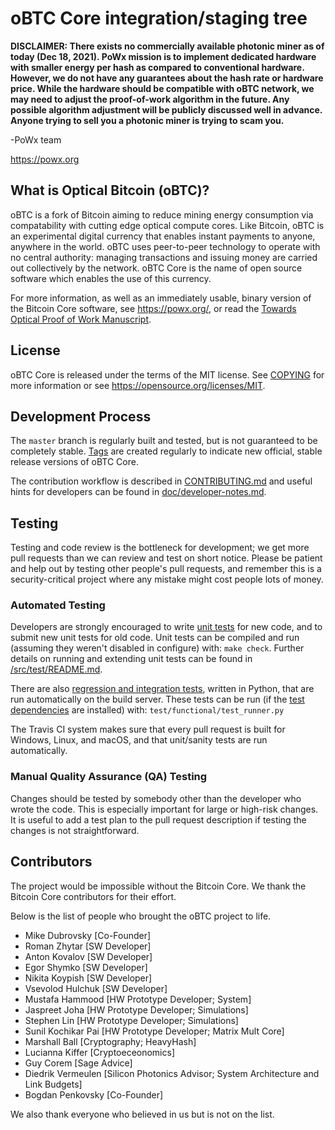 oBTC Core integration/staging tree
=====================================

**DISCLAIMER: There exists no commercially available photonic miner
as of today (Dec 18, 2021). PoWx mission is to implement dedicated hardware
with smaller energy per hash as compared to conventional hardware.
However, we do not have any guarantees about the hash rate or hardware price.
While the hardware should be compatible with oBTC network,
we may need to adjust the proof-of-work algorithm in the future.
Any possible algorithm adjustment will be publicly discussed well in advance.
Anyone trying to sell you a photonic miner is trying to scam you.**

-PoWx team

https://powx.org

What is Optical Bitcoin (oBTC)?
-------------------------------

oBTC is a fork of Bitcoin aiming to reduce mining energy consumption via compatability with cutting edge optical compute cores.  Like
Bitcoin, oBTC is an experimental digital currency that enables instant payments
to anyone, anywhere in the world. oBTC uses peer-to-peer technology to
operate with no central authority: managing transactions and issuing money are
carried out collectively by the network. oBTC Core is the name of open
source software which enables the use of this currency.

For more information, as well as an immediately usable, binary version of
the Bitcoin Core software, see https://powx.org/, or read the
[Towards Optical Proof of Work Manuscript](https://assets.pubpub.org/xi9h9rps/01581688887859.pdf).

License
-------

oBTC Core is released under the terms of the MIT license. See [COPYING](COPYING) for more
information or see https://opensource.org/licenses/MIT.

Development Process
-------------------

The `master` branch is regularly built and tested, but is not guaranteed to be
completely stable. [Tags](https://github.com/bitcoin/bitcoin/tags) are created
regularly to indicate new official, stable release versions of oBTC Core.

The contribution workflow is described in [CONTRIBUTING.md](CONTRIBUTING.md)
and useful hints for developers can be found in [doc/developer-notes.md](doc/developer-notes.md).

Testing
-------

Testing and code review is the bottleneck for development; we get more pull
requests than we can review and test on short notice. Please be patient and help out by testing
other people's pull requests, and remember this is a security-critical project where any mistake might cost people
lots of money.

### Automated Testing

Developers are strongly encouraged to write [unit tests](src/test/README.md) for new code, and to
submit new unit tests for old code. Unit tests can be compiled and run
(assuming they weren't disabled in configure) with: `make check`. Further details on running
and extending unit tests can be found in [/src/test/README.md](/src/test/README.md).

There are also [regression and integration tests](/test), written
in Python, that are run automatically on the build server.
These tests can be run (if the [test dependencies](/test) are installed) with: `test/functional/test_runner.py`

The Travis CI system makes sure that every pull request is built for Windows, Linux, and macOS, and that unit/sanity tests are run automatically.

### Manual Quality Assurance (QA) Testing

Changes should be tested by somebody other than the developer who wrote the
code. This is especially important for large or high-risk changes. It is useful
to add a test plan to the pull request description if testing the changes is
not straightforward.


Contributors
------------

The project would be impossible without the Bitcoin Core. We thank the Bitcoin
Core contributors for their effort.

Below is the list of people who brought the oBTC project to life.

* Mike Dubrovsky [Co-Founder]
* Roman Zhytar [SW Developer]
* Anton Kovalov [SW Developer]
* Egor Shymko [SW Developer]
* Nikita Koypish [SW Developer]
* Vsevolod Hulchuk [SW Developer]
* Mustafa Hammood [HW Prototype Developer; System]
* Jaspreet Joha [HW Prototype Developer; Simulations]
* Stephen Lin [HW Prototype Developer; Simulations]
* Sunil Kochikar Pai [HW Prototype Developer; Matrix Mult Core]
* Marshall Ball [Cryptography; HeavyHash]
* Lucianna Kiffer [Cryptoeceonomics]
* Guy Corem [Sage Advice]
* Diedrik Vermeulen [Silicon Photonics Advisor; System Architecture and Link Budgets]
* Bogdan Penkovsky [Co-Founder]

We also thank everyone who believed in us but is not on the list.
